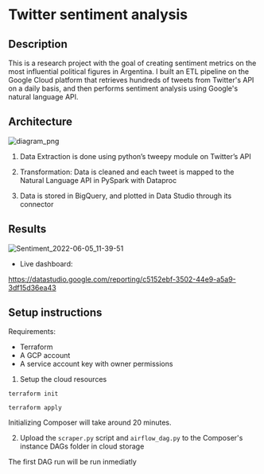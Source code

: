 # Twitter sentiment analysis

## Description

This is a research project with the goal of creating sentiment metrics on the most influential political figures in Argentina. I built an ETL pipeline on the Google Cloud platform that retrieves hundreds of tweets from Twitter's API on a daily basis, and then performs sentiment analysis using Google's natural language API.

## Architecture

![diagram_png](https://user-images.githubusercontent.com/66125885/172054167-ba6eb893-6149-4c08-994a-f72d0e7ff68b.png)


1. Data Extraction is done using python’s tweepy module on Twitter’s API

2. Transformation: Data is cleaned and each tweet is mapped to the Natural Language API in PySpark with Dataproc

3. Data is stored in BigQuery, and plotted in Data Studio through its connector


## Results

![Sentiment_2022-06-05_11-39-51](https://user-images.githubusercontent.com/66125885/172055967-6d505416-a747-4bb6-a435-5fad174e6ef8.png)


- Live dashboard:

https://datastudio.google.com/reporting/c5152ebf-3502-44e9-a5a9-3df15d36ea43

## Setup instructions
Requirements:
- Terraform
- A GCP account
- A service account key with owner permissions

1. Setup the cloud resources

```
terraform init
```
```
terraform apply
```

Initializing Composer will take around 20 minutes.

2. Upload the `scraper.py` script and `airflow_dag.py` to the Composer's instance DAGs folder in cloud storage



The first DAG run will be run inmediatly
